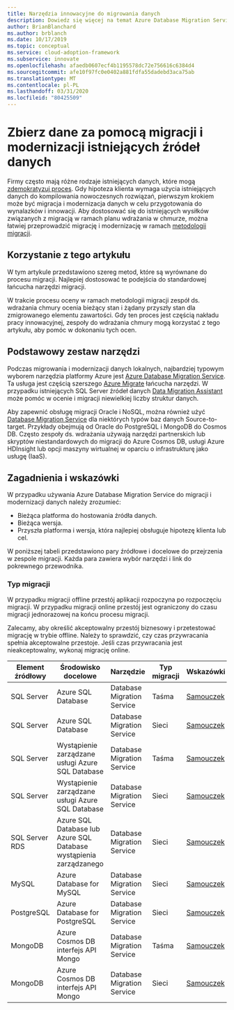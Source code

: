 ```yaml
---
title: Narzędzia innowacyjne do migrowania danych
description: Dowiedz się więcej na temat Azure Database Migration Service i innych narzędzi, które umożliwiają migrowanie i modernizację danych w celu przygotowania do wynalazków i innowacji w chmurze.
author: BrianBlanchard
ms.author: brblanch
ms.date: 10/17/2019
ms.topic: conceptual
ms.service: cloud-adoption-framework
ms.subservice: innovate
ms.openlocfilehash: afaedb0607ecf4b1195578dc72e756616c6384d4
ms.sourcegitcommit: afe10f97fc0e0402a881fdfa55dadebd3aca75ab
ms.translationtype: MT
ms.contentlocale: pl-PL
ms.lasthandoff: 03/31/2020
ms.locfileid: "80425509"
---
```

# <a name="collect-data-through-the-migration-and-modernization-of-existing-data-sources"></a>Zbierz dane za pomocą migracji i modernizacji istniejących źródeł danych

Firmy często mają różne rodzaje istniejących danych, które mogą [zdemokratyzuj proces](../considerations/data.md). Gdy hipoteza klienta wymaga użycia istniejących danych do kompilowania nowoczesnych rozwiązań, pierwszym krokiem może być migracja i modernizacja danych w celu przygotowania do wynalazków i innowacji. Aby dostosować się do istniejących wysiłków związanych z migracją w ramach planu wdrażania w chmurze, można łatwiej przeprowadzić migrację i modernizację w ramach [metodologii migracji](../../migrate/index.md).

## <a name="use-of-this-article"></a>Korzystanie z tego artykułu

W tym artykule przedstawiono szereg metod, które są wyrównane do procesu migracji. Najlepiej dostosować te podejścia do standardowej łańcucha narzędzi migracji.

W trakcie procesu oceny w ramach metodologii migracji zespół ds. wdrażania chmury ocenia bieżący stan i żądany przyszły stan dla zmigrowanego elementu zawartości. Gdy ten proces jest częścią nakładu pracy innowacyjnej, zespoły do wdrażania chmury mogą korzystać z tego artykułu, aby pomóc w dokonaniu tych ocen.

## <a name="primary-toolset"></a>Podstawowy zestaw narzędzi

Podczas migrowania i modernizacji danych lokalnych, najbardziej typowym wyborem narzędzia platformy Azure jest [Azure Database Migration Service](https://docs.microsoft.com/azure/dms). Ta usługa jest częścią szerszego [Azure Migrate](https://docs.microsoft.com/azure/migrate/migrate-services-overview) łańcucha narzędzi. W przypadku istniejących SQL Server źródeł danych [Data Migration Assistant](https://docs.microsoft.com/sql/dma/dma-overview) może pomóc w ocenie i migracji niewielkiej liczby struktur danych.

Aby zapewnić obsługę migracji Oracle i NoSQL, można również użyć [Database Migration Service](https://docs.microsoft.com/azure/dms) dla niektórych typów baz danych Source-to-target. Przykłady obejmują od Oracle do PostgreSQL i MongoDB do Cosmos DB. Często zespoły ds. wdrażania używają narzędzi partnerskich lub skryptów niestandardowych do migracji do Azure Cosmos DB, usługi Azure HDInsight lub opcji maszyny wirtualnej w oparciu o infrastrukturę jako usługę (IaaS).

## <a name="considerations-and-guidance"></a>Zagadnienia i wskazówki

W przypadku używania Azure Database Migration Service do migracji i modernizacji danych należy zrozumieć:

- Bieżąca platforma do hostowania źródła danych.
- Bieżąca wersja.
- Przyszła platforma i wersja, która najlepiej obsługuje hipotezę klienta lub cel.

W poniższej tabeli przedstawiono pary źródłowe i docelowe do przejrzenia w zespole migracji. Każda para zawiera wybór narzędzi i link do pokrewnego przewodnika.

### <a name="migration-type"></a>Typ migracji

W przypadku migracji offline przestój aplikacji rozpoczyna po rozpoczęciu migracji. W przypadku migracji online przestój jest ograniczony do czasu migracji jednorazowej na końcu procesu migracji.

Zalecamy, aby określić akceptowalny przestój biznesowy i przetestować migrację w trybie offline. Należy to sprawdzić, czy czas przywracania spełnia akceptowalne przestoje. Jeśli czas przywracania jest nieakceptowalny, wykonaj migrację online.

|Element źródłowy  |Środowisko docelowe  |Narzędzie  |Typ migracji  |Wskazówki  |
|---------|---------|---------|---------|---------|
|SQL Server|Azure SQL Database|Database Migration Service|Taśma|[Samouczek](https://docs.microsoft.com/azure/dms/tutorial-sql-server-to-azure-sql)|
|SQL Server|Azure SQL Database|Database Migration Service|Sieci|[Samouczek](https://docs.microsoft.com/azure/dms/tutorial-sql-server-azure-sql-online)|
|SQL Server|Wystąpienie zarządzane usługi Azure SQL Database|Database Migration Service|Taśma|[Samouczek](https://docs.microsoft.com/azure/dms/tutorial-sql-server-to-managed-instance)|
|SQL Server|Wystąpienie zarządzane usługi Azure SQL Database|Database Migration Service|Sieci|[Samouczek](https://docs.microsoft.com/azure/dms/tutorial-sql-server-managed-instance-online)|
|SQL Server RDS|Azure SQL Database lub Azure SQL Database wystąpienia zarządzanego|Database Migration Service|Sieci|[Samouczek](https://docs.microsoft.com/azure/dms/tutorial-rds-sql-server-azure-sql-and-managed-instance-online)|
|MySQL|Azure Database for MySQL|Database Migration Service|Sieci|[Samouczek](https://docs.microsoft.com/azure/dms/tutorial-mysql-azure-mysql-online)|
|PostgreSQL|Azure Database for PostgreSQL|Database Migration Service|Sieci|[Samouczek](https://docs.microsoft.com/azure/dms/tutorial-postgresql-azure-postgresql-online)|
|MongoDB|Azure Cosmos DB interfejs API Mongo|Database Migration Service|Taśma|[Samouczek](https://docs.microsoft.com/azure/dms/tutorial-mongodb-cosmos-db)|
|MongoDB|Azure Cosmos DB interfejs API Mongo|Database Migration Service|Sieci|[Samouczek](https://docs.microsoft.com/azure/dms/tutorial-mongodb-cosmos-db-online)|
